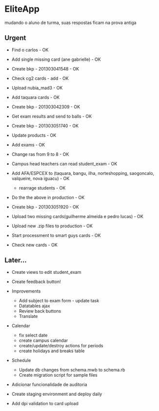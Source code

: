 # EliteApp

mudando o aluno de turma, suas respostas ficam na prova antiga
## Urgent

* Find o carlos - OK
* Add single missing card (ane gabrielle) - OK
* Create bkp - 201303041548 - OK

* Check cg2 cards - add - OK
* Upload nubia_mad3 - OK
* Add taquara cards - OK
* Create bkp - 201303042309 - OK
* Get exam results and send to balls - OK
* Create bkp - 201303051740 - OK


* Update products - OK
* Add exams - OK
* Change ras from 9 to 8 - OK
* Campus head teachers can read student_exam - OK
* Add AFA/ESPCEX to (taquara, bangu, ilha, norteshopping, saogoncalo, valqueire, nova iguacu) - OK
  * rearrage students - OK
* Do the the above in production - OK
* Create bkp - 201303051920 - OK

* Upload two missing cards(guilherme almeida e pedro lucas) - OK

* Upload new .zip files to production - OK
* Start processment to smart guys cards - OK
* Check new cards - OK



## Later...

* Create views to edit student_exam

* Create feedback button!

* Improvements
  * Add subject to exam form - update task
  * Datatables ajax
  * Review back buttons
  * Translate

* Calendar
  * fix select date
  * create campus calendar
  * create/update/destroy actions for periods
  * create holidays and breaks table

* Schedule
  * Update db changes from schema.mwb to schema.rb
  * Create migration script for sample files

* Adicionar funcionalidade de auditoria
* Create staging environment and deploy daily
* Add dpi validation to card upload


